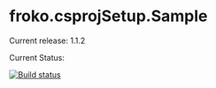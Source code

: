 # froko.csprojSetup.Sample #

Current release: 1.1.2

Current Status:

[![Build status](https://ci.appveyor.com/api/projects/status/v6wuflbtdbwtsnsv?svg=true)](https://ci.appveyor.com/project/froko/froko-csprojsetup-sample)

